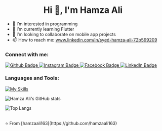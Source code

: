  <h1 align="center">Hi 👋, I'm Hamza Ali</h1>

- 👀 I’m interested in programming
- 🌱 I’m currently learning Flutter
- 💞️ I’m looking to collaborate on mobile app projects
- 📫 How to reach me: www.linkedin.com/in/syed-hamza-ali-72b599209
  
### Connect with me:
<div id="badges">
  <a href="https://github.com/hamzaali163">
    <img src="https://img.shields.io/badge/Github-white?style=for-the-badge&logo=Github&logoColor=black" alt="Github Badge"/>
  </a>
   <a href="https://www.instagram.com/syedhamzaali059/">
    <img src="https://img.shields.io/badge/Instagram-purple?style=for-the-badge&logo=instagram&logoColor=white" alt="Instagram Badge"/>
  </a>
   <a href="https://www.facebook.com/profile.php?id=100008721317739">
    <img src="https://img.shields.io/badge/Facebook-blue?style=for-the-badge&logo=facebook&logoColor=white" alt="Facebook Badge"/>
  </a>
    <a href="https://www.linkedin.com/in/syed-hamza-ali-72b599209">
    <img src="https://img.shields.io/badge/LinkedIn-0077B5?style=for-the-badge&logo=linkedin&logoColor=white" alt="LinkedIn Badge"/>
  </a>
 
</div>

### Languages and Tools:
[![My Skills](https://skillicons.dev/icons?i=flutter,dart,firebase,cpp,github,postman,figma,xd&perline=5)](https://skillicons.dev)

![Hamza Ali's GitHub stats](https://github-readme-stats.vercel.app/api?username=hamzaali163&show_icons=true&theme=dark)

![Top Langs](https://github-readme-stats.vercel.app/api/top-langs/?username=hamzaali163&theme=dark)


<br>
⭐️ From [hamzaali163](https://github.com/hamzaali163)
